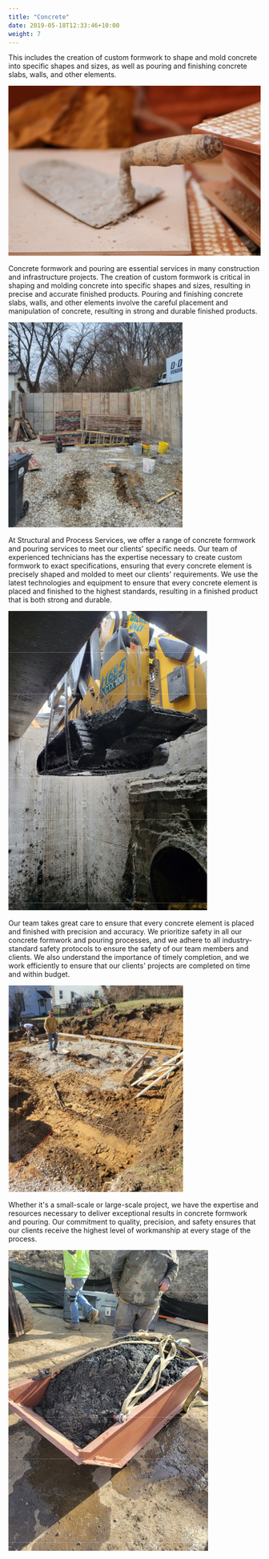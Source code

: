 ```yaml
---
title: "Concrete"
date: 2019-05-18T12:33:46+10:00
weight: 7
---
```


 This includes the creation of custom formwork to shape and mold concrete into specific shapes and sizes, as well as pouring and finishing concrete slabs, walls, and other elements.

![Concrete Services](/images/projects/concrete/concrete.jpg)

Concrete formwork and pouring are essential services in many construction and infrastructure projects. The creation of custom formwork is critical in shaping and molding concrete into specific shapes and sizes, resulting in precise and accurate finished products. Pouring and finishing concrete slabs, walls, and other elements involve the careful placement and manipulation of concrete, resulting in strong and durable finished products.

![Concrete Services](/images/projects/concrete/4-1.jpg)

At Structural and Process Services, we offer a range of concrete formwork and pouring services to meet our clients' specific needs. Our team of experienced technicians has the expertise necessary to create custom formwork to exact specifications, ensuring that every concrete element is precisely shaped and molded to meet our clients' requirements. We use the latest technologies and equipment to ensure that every concrete element is placed and finished to the highest standards, resulting in a finished product that is both strong and durable.

![Concrete Services](/images/projects/concrete/2-2.jpg)

Our team takes great care to ensure that every concrete element is placed and finished with precision and accuracy. We prioritize safety in all our concrete formwork and pouring processes, and we adhere to all industry-standard safety protocols to ensure the safety of our team members and clients. We also understand the importance of timely completion, and we work efficiently to ensure that our clients' projects are completed on time and within budget.

![Concrete Services](/images/projects/concrete/4-2.jpg)

Whether it's a small-scale or large-scale project, we have the expertise and resources necessary to deliver exceptional results in concrete formwork and pouring. Our commitment to quality, precision, and safety ensures that our clients receive the highest level of workmanship at every stage of the process.

![Concrete Services](/images/projects/concrete/2-3.jpg)
